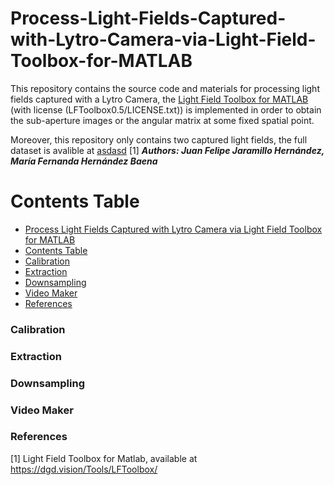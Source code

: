 # Process-Light-Fields-Captured-with-Lytro-Camera-via-Light-Field-Toolbox-for-MATLAB
This repository contains the source code and materials for processing light fields captured with a Lytro Camera, the [Light Field Toolbox for MATLAB](https://dgd.vision/Tools/LFToolbox/) (with license (LFToolbox0.5/LICENSE.txt)) is implemented in order to obtain the sub-aperture images or the angular matrix at some fixed spatial point.

Moreover, this repository only contains two captured light fields, the full dataset is avalible at [asdasd](asdasd) [1]
***Authors: Juan Felipe Jaramillo Hernández, María Fernanda Hernández Baena***

Contents Table
=================

<!--ts-->
   * [Process Light Fields Captured with Lytro Camera via Light Field Toolbox for MATLAB](#Process-Light-Fields-Captured-with-Lytro-Camera-via-Light-Field-Toolbox-for-MATLAB)
   * [Contents Table](#Contents-Table)
   * [Calibration](#Calibration)
   * [Extraction](#Extraction)
   * [Downsampling](#Downsampling)
   * [Video Maker](#Video-Maker)
   * [References](#References)
<!--te-->


### Calibration

### Extraction

### Downsampling

### Video Maker

### References
[1] Light Field Toolbox for Matlab, available at https://dgd.vision/Tools/LFToolbox/
